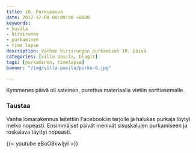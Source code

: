 ```yaml
---
title: 10. Purkupäivä
date: 2017-12-08 00:00:00 +0000
keywords:
- huvila
- hirsirunko
- purkaminen
- time lapse
description: Vanhan hirsirungon purkamisen 10. päivä
categories: [villa pasila, blogit]
tags: [purkaminen, timelapse]
banner: "/img/villa-pasila/purku-6.jpg"

---
```


Kymmenes päivä oli sateinen, purettua materiaalia vietiin sorttiasemalle.

### Taustaa

Vanha lomarakennus laitettiin Facebook:in tarjolle ja halukas purkaja löytyi melko nopeasti. Ensimmäiset päivät menivät sisuskalujen purkamiseen ja roskalava täyttyi nopeasti. 

{{< youtube eBoO8kwIjyI >}}



